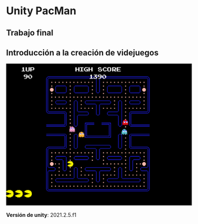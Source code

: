 # Unity PacMan
## Trabajo final
## Introducción a la creación de videjuegos

![Screenshot](PacManImg.png)

**Versión de unity**: 2021.2.5.f1